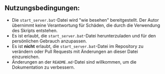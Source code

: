 ## Nutzungsbedingungen:

- Die `start_server.bat`-Datei wird "wie besehen" bereitgestellt. Der Autor übernimmt keine Verantwortung für Schäden, die durch die Verwendung des Skripts entstehen.
- Es ist erlaubt, die `start_server.bat`-Datei herunterzuladen und für den persönlichen Gebrauch anzupassen.
- Es ist **nicht** erlaubt, die `start_server.bat`-Datei im Repository zu verändern oder Pull Requests mit Änderungen an dieser Datei einzureichen.
- Änderungen an der `README.md`-Datei sind willkommen, um die Dokumentation zu verbessern.